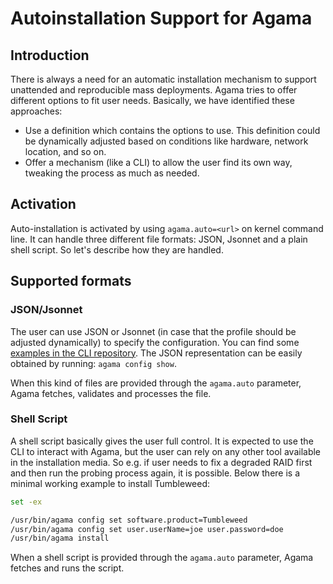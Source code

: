 # Autoinstallation Support for Agama

## Introduction

There is always a need for an automatic installation mechanism to support unattended and
reproducible mass deployments. Agama tries to offer different options to fit user needs.
Basically, we have identified these approaches:

* Use a definition which contains the options to use. This definition could be dynamically adjusted
  based on conditions like hardware, network location, and so on.
* Offer a mechanism (like a CLI) to allow the user find its own way, tweaking the process as much as
  needed.

## Activation

Auto-installation is activated by using `agama.auto=<url>` on kernel command line. It can handle
three different file formats: JSON, Jsonnet and a plain shell script. So let's describe how they are
handled.

## Supported formats

### JSON/Jsonnet

The user can use JSON or Jsonnet (in case that the profile should be adjusted dynamically) to
specify the configuration. You can find some [examples in the CLI
repository](https://github.com/yast/agama-cli/tree/main/agama-lib/share/examples). The
JSON representation can be easily obtained by running: `agama config show`.

When this kind of files are provided through the `agama.auto` parameter, Agama fetches,
validates and processes the file.

### Shell Script

A shell script basically gives the user full control. It is expected to use the CLI to interact with
Agama, but the user can rely on any other tool available in the installation media. So e.g. if
user needs to fix a degraded RAID first and then run the probing process again, it is possible.
Below there is a minimal working example to install Tumbleweed:

```sh
set -ex

/usr/bin/agama config set software.product=Tumbleweed
/usr/bin/agama config set user.userName=joe user.password=doe
/usr/bin/agama install
```

When a shell script is provided through the `agama.auto` parameter, Agama fetches and runs the
script.
